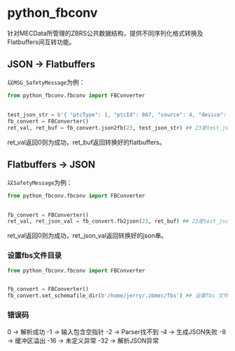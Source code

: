 # python_fbconv

针对MECData所管理的ZBRS公共数据结构，提供不同序列化格式转换及Flatbuffers间互转功能。

## JSON -> Flatbuffers

以`MSG_SafetyMessage`为例：

```python
from python_fbconv.fbconv import FBConverter
    
    
test_json_str = b'{ "ptcType": 1, "ptcId": 867, "source": 4, "device": [ 0 ], "moy": 27641003, "secMark": 42374, "timeConfidence": "time000002", "pos": { "lat": 395788083, "lon": 1169048356 }, "referPos": { "positionX": -27709, "positionY": 915 }, "laneId": 1, "accuracy": { "pos": "a2m" }, "transmission": "unavailable", "speed": 1237, "heading": 12432, "motionCfd": { "speedCfd": "prec1ms", "headingCfd": "prec0_01deg" }, "size": { "width": 220, "length": 900 }, "vehicleClass": { "classification": "truck_Vehicle_TypeUnknown" } }' 
fb_convert = FBConverter()
ret_val, ret_buf = fb_convert.json2fb(23, test_json_str) ## 23是test_json_str 的类型，test_json_str 是 safetymessage类型的json字符串
```

ret_val返回0则为成功，ret_buf返回转换好的flatbuffers。

## Flatbuffers -> JSON

以`SafetyMessage`为例：

```python
from python_fbconv.fbconv import FBConverter
    

fb_convert = FBConverter()
ret_val, ret_json_val = fb_convert.fb2json(23, ret_buf) ## 23是test_json_str 的类型，ret_buf 是 safetymessage类型的flatbuffers
```

ret_val返回0则为成功，ret_json_val返回转换好的json串。



### 设置fbs文件目录

```python
from python_fbconv.fbconv import FBConverter


fb_convert = FBConverter()
fb_convert.set_schemafile_dir(b'/home/jerry/.zbmec/fbs') ## 设置fbs 文件存放路径
```


### 错误码


  0  ->  解析成功
 -1  ->  输入包含空指针
 -2  ->  Parser找不到
 -4  ->  生成JSON失败
 -8  ->  缓冲区溢出
-16  ->  未定义异常
-32  ->  解析JSON异常
